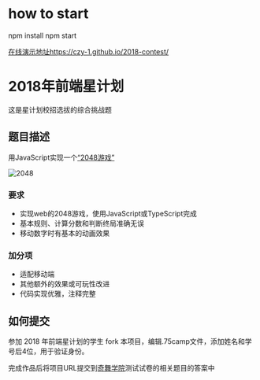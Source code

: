 # how to start

npm install
npm start

[在线演示地址https://czy-1.github.io/2018-contest/](https://czy-1.github.io/2018-contest/)

# 2018年前端星计划

这是星计划校招选拔的综合挑战题

## 题目描述

用JavaScript实现一个[“2048游戏”](https://baike.so.com/doc/9204693-9537967.html)

![2048](https://p2.ssl.qhimg.com/t016b5cbd7e885bb0e5.png)

### 要求

- 实现web的2048游戏，使用JavaScript或TypeScript完成
- 基本规则、计算分数和判断终局准确无误
- 移动数字时有基本的动画效果

### 加分项

- 适配移动端
- 其他额外的效果或可玩性改进
- 代码实现优雅，注释完整

## 如何提交

参加 2018 年前端星计划的学生 fork 本项目，编辑.75camp文件，添加姓名和学号后4位，用于验证身份。

完成作品后将项目URL提交到[奇舞学院](http://study.qiyun.360.cn/)测试试卷的相关题目的答案中
